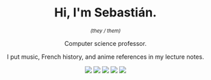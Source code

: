 <h1 align=center> Hi, I'm Sebastián.</h1>

<p align=center> <sup> <em> (they / them) </em> </sup> </p>

<p align=center>Computer science professor.</p>
<p align=center>I put music, French history, and anime references in my lecture notes.</p>

<p align="center">
    <img src="https://img.shields.io/badge/Nacido-CDMX-%23006341">
    <img src="https://img.shields.io/badge/Location-BKLN-%23FF6600">
    <img src="https://img.shields.io/badge/Aime-FRA-002654">
    <img src="https://img.shields.io/badge/%E5%8B%89%E5%BC%B7%E4%B8%AD-JPN-BC002D">
    <img src="https://img.shields.io/badge/Studuji-CZE-FFFFFF">
</p>